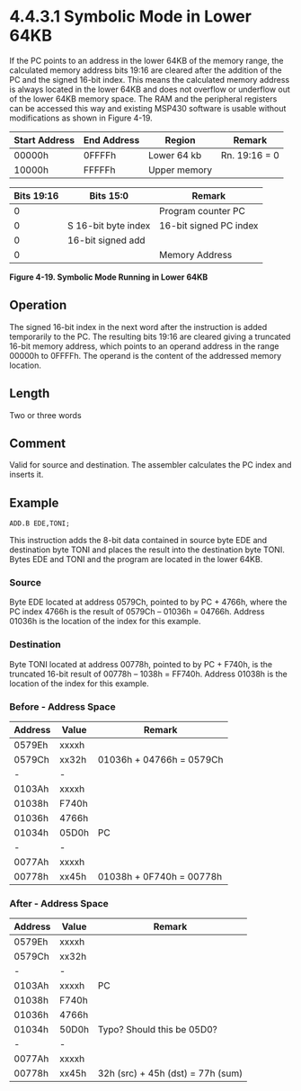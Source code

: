 # 4.4.3.1 Symbolic Mode in Lower 64KB

If the PC points to an address in the lower 64KB of the memory range, the calculated memory address bits 19:16
are cleared after the addition of the PC and the signed 16-bit index. This means the calculated memory address is
always located in the lower 64KB and does not overflow or underflow out of the lower 64KB memory space. The RAM
and the peripheral registers can be accessed this way and existing MSP430 software is usable without modifications
as shown in Figure 4-19.

| Start Address | End Address | Region       | Remark        |
| ------------- | ----------- | ------------ | ------------- |
| 00000h        | 0FFFFh      | Lower 64 kb  | Rn. 19:16 = 0 |
| 10000h        | FFFFFh      | Upper memory |               |

| Bits 19:16 | Bits 15:0           | Remark                 |
| ---------- | ------------------- | ---------------------- |
| 0          |                     | Program counter PC     |
| 0          | S 16-bit byte index | 16-bit signed PC index |
| 0          | 16-bit signed add   |                        |
| 0          |                     | Memory Address         |

**Figure 4-19. Symbolic Mode Running in Lower 64KB**

## Operation

The signed 16-bit index in the next word after the instruction is added temporarily to the PC. The resulting
bits 19:16 are cleared giving a truncated 16-bit memory address, which points to an operand address in the range
00000h to 0FFFFh. The operand is the content of the addressed memory location.

## Length

Two or three words

## Comment

Valid for source and destination. The assembler calculates the PC index and inserts it.

## Example

`ADD.B EDE,TONI;`

This instruction adds the 8-bit data contained in source byte EDE and destination byte TONI and places the result
into the destination byte TONI. Bytes EDE and TONI and the program are located in the lower 64KB.

### Source

Byte EDE located at address 0579Ch, pointed to by PC + 4766h, where the PC index 4766h is the result of
0579Ch – 01036h = 04766h. Address 01036h is the location of the index for this example.

### Destination

Byte TONI located at address 00778h, pointed to by PC + F740h, is the truncated 16-bit result of
00778h – 1038h = FF740h. Address 01038h is the location of the index for this example.

### Before - Address Space

| Address | Value | Remark                   |
| ------- | ----- | ------------------------ |
| 0579Eh  | xxxxh |                          |
| 0579Ch  | xx32h | 01036h + 04766h = 0579Ch |
| -       | -     |                          |
| 0103Ah  | xxxxh |                          |
| 01038h  | F740h |                          |
| 01036h  | 4766h |                          |
| 01034h  | 05D0h | PC                       |
| -       | -     |                          |
| 0077Ah  | xxxxh |                          |
| 00778h  | xx45h | 01038h + 0F740h = 00778h |

### After - Address Space

| Address | Value | Remark                            |
| ------- | ----- | --------------------------------- |
| 0579Eh  | xxxxh |                                   |
| 0579Ch  | xx32h |                                   |
| -       | -     |                                   |
| 0103Ah  | xxxxh | PC                                |
| 01038h  | F740h |                                   |
| 01036h  | 4766h |                                   |
| 01034h  | 50D0h | Typo? Should this be 05D0?        |
| -       | -     |                                   |
| 0077Ah  | xxxxh |                                   |
| 00778h  | xx45h | 32h (src) + 45h (dst) = 77h (sum) |

